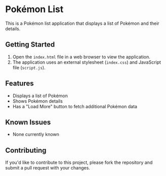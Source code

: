 # Pokémon List

This is a Pokémon list application that displays a list of Pokémon and their details.

## Getting Started

1. Open the `index.html` file in a web browser to view the application.
2. The application uses an external stylesheet (`index.css`) and JavaScript file (`script.js`).

## Features

* Displays a list of Pokémon
* Shows Pokémon details
* Has a "Load More" button to fetch additional Pokémon data

## Known Issues

* None currently known

## Contributing

If you'd like to contribute to this project, please fork the repository and submit a pull request with your changes.